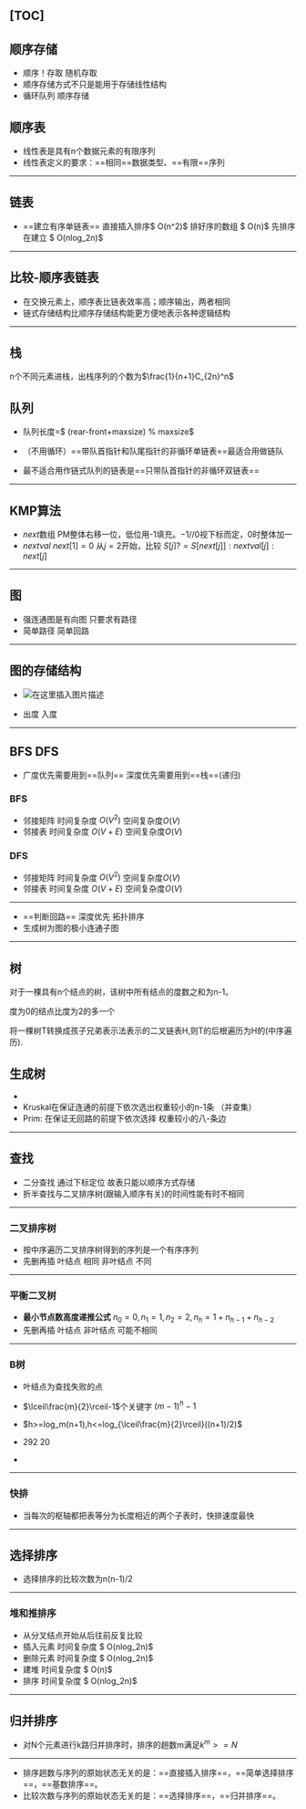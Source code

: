 [TOC]
---------------------------
## 顺序存储

+  顺序！存取    随机存取
+  顺序存储方式不只是能用于存储线性结构
+  循环队列 顺序存储

## 顺序表 

+  线性表是具有n个数据元素的有限序列
+  线性表定义的要求：==相同==数据类型、==有限==序列

-------------------------------
## 链表

+ ==建立有序单链表==  直接插入排序$ O(n^2)$  排好序的数组 $ O(n)$ 先排序在建立 $ O(nlog_2n)$

-------------------------------

## 比较-顺序表链表

+ 在交换元素上，顺序表比链表效率高；顺序输出，两者相同
+ 链式存储结构比顺序存储结构能更方便地表示各种逻辑结构

-------------------------------
## 栈

n个不同元素进栈，出栈序列的个数为$\frac{1}{n+1}C_{2n}^n$

## 队列

+ 队列长度=$ (rear-front+maxsize) \% maxsize$

+ （不用循环）==带队首指针和队尾指针的非循环单链表==最适合用做链队

+ 最不适合用作链式队列的链表是==只带队首指针的非循环双链表==

-------------------------------
## KMP算法
+ $next$数组 PM整体右移一位，低位用-1填充。$-1//0$视下标而定，0时整体加一
+ $nextval$  $next[1]=0$ 从$j=2$开始，比较 $S[j] ?= S[next[j]]:nextval[j]:next[j]$

-------------------------------
## 图
+ 强连通图是有向图 只要求有路径
+ 简单路径 简单回路

-------------------------------
## 图的存储结构

+ ![在这里插入图片描述](https://ziquyun.com/main/csdn/img?url=https%3A%2F%2Fimg-blog.csdnimg.cn%2F83d620f88c624dafb419311c7260d780.png%3Fx-oss-process%3Dimage%2Fwatermark%2Ctype_ZHJvaWRzYW5zZmFsbGJhY2s%2Cshadow_50%2Ctext_Q1NETiBA5oiR5pOm5LqGREo%3D%2Csize_20%2Ccolor_FFFFFF%2Ct_70%2Cg_se%2Cx_16&rfUrl=https%3A%2F%2Fzhangxing-tech.blog.csdn.net%2Farticle%2Fdetails%2F121482801)

+ 出度 入度

-------------------------------
## BFS DFS
+ 广度优先需要用到==队列==  深度优先需要用到==栈==(递归)
### BFS
+ 邻接矩阵 时间复杂度 $O(V^2)$  空间复杂度$O(V)$
+ 邻接表 时间复杂度 $O(V+E)$  空间复杂度$O(V)$
### DFS
+ 邻接矩阵 时间复杂度 $O(V^2)$  空间复杂度$O(V)$
+ 邻接表 时间复杂度 $O(V+E)$  空间复杂度$O(V)$

-------------------------------
+ ==判断回路== 深度优先 拓扑排序
+ 生成树为图的极小连通子图

-------------------------------
## 树

对于一棵具有n个结点的树，该树中所有结点的度数之和为n-1。

度为0的结点比度为2的多一个

将一棵树T转换成孩子兄弟表示法表示的二叉链表H,则T的后根遍历为H的(中序遍历).

## 生成树

+ 
+ Kruskal在保证连通的前提下依次选出权重较小的n-1条 （并查集）
+  Prim: 在保证无回路的前提下依次选择 权重较小的八-条边

-------------------------------
## 查找
+ 二分查找 通过下标定位 故表只能以顺序方式存储
+ 折半查找与二叉排序树(跟输入顺序有关)的时间性能有时不相同

-------------------------------
### 二叉排序树
+ 按中序遍历二叉排序树得到的序列是一个有序序列
+ 先删再插 叶结点 相同 非叶结点 不同

-------------------------------
### 平衡二叉树
+ **最小节点数高度递推公式** $n_0=0,n_1=1,n_2=2,n_h=1+n_{h-1}+n_{h-2}$
+ 先删再插 叶结点  非叶结点 可能不相同

-------------------------------
### B树
+ 叶结点为查找失败的点

+ $\lceil\frac{m}{2}\rceil-1$个关键字 $(m-1)^h-1$

+ $h>=log_m(n+1),h<=log_{\lceil\frac{m}{2}\rceil}((n+1)/2)$

+ 292 20
+ 
-------------------------------
### 快排
+ 当每次的枢轴都把表等分为长度相近的两个子表时，快排速度最快

-------------------------------
## 选择排序
+ 选择排序的比较次数为n(n-1)/2

-------------------------------
### 堆和推排序
+ 从分叉结点开始从后往前反复比较
+ 插入元素 时间复杂度 $ O(nlog_2n)$
+ 删除元素 时间复杂度 $ O(nlog_2n)$ 
+ 建堆 时间复杂度 $ O(n)$
+ 排序 时间复杂度 $ O(nlog_2n)$

-------------------------------
## 归并排序
+ 对N个元素进行k路归并排序时，排序的趟数m满足$k^m>=N$ 

-------------------------------
+ 排序趟数与序列的原始状态无关的是：==直接插入排序==，==简单选择排序==，==基数排序==。
+ 比较次数与序列的原始状态无关的是：==选择排序==，==归并排序==。